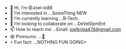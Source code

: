 - 👋 Hi, I’m @Joel-io88
- 👀 I’m interested in ...SomeThing NEW
- 🌱 I’m currently learning ...B-Tech..
- 💞️ I’m looking to collaborate on ...DeVel0pmEnt
- 📫 How to reach me ...Email: joelkripa474@gmail.com
- 😄 Pronouns: ...🚫
- ⚡ Fun fact: ...NOTHING FUN GOING>

<!---
Joel-io88/Joel-io88 is a ✨ special ✨ repository because its `README.md` (this file) appears on your GitHub profile.
You can click the Preview link to take a look at your changes.
--->
